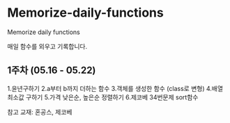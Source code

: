 # Memorize-daily-functions

Memorize daily functions

매일 함수를 외우고 기록합니다.

## 1주차 (05.16 - 05.22)

1.윤년구하기 
2.a부터 b까지 더하는 함수 
3.객체를 생성한 함수 (class로 변형)
4.배열 최소값 구하기 
5.가격 낮은순, 높은순 정렬하기 
6.제코베 34번문제 sort함수

참고 교재: 혼공스, 제코베
